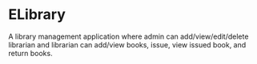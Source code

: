 # ELibrary
A library management application where admin can add/view/edit/delete librarian and librarian can add/view books, issue, view issued book, and return books.
